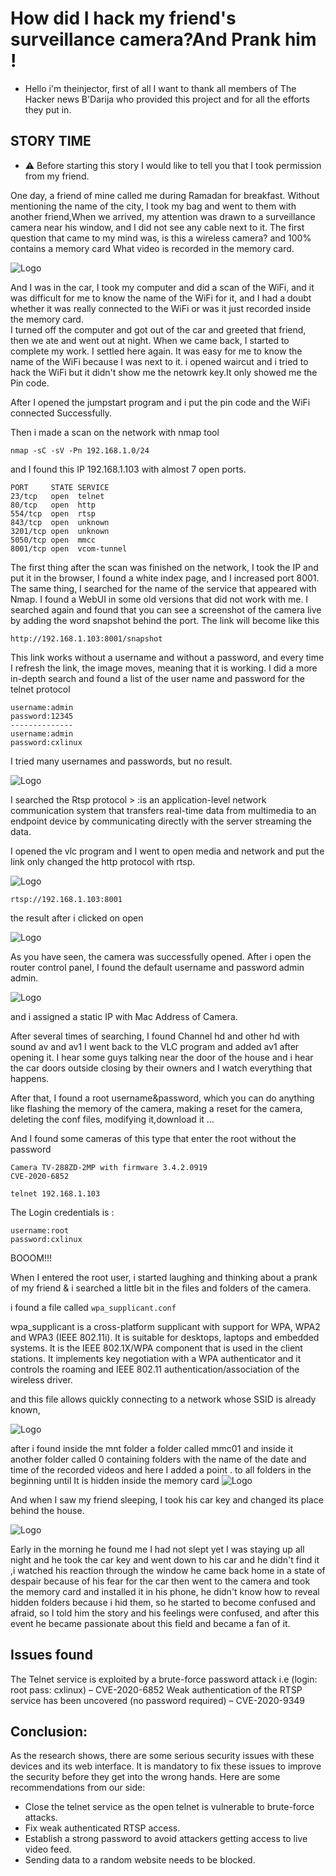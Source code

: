 # How did I hack my friend's surveillance camera?And Prank him !

- Hello i'm theinjector, first of all I want to thank all members of The Hacker news B'Darija who provided this project and for all the efforts they put in.
## STORY TIME
- ⚠️ Before starting this story I would like to tell you that I took permission from my friend.

One day, a friend of mine called me during Ramadan for breakfast. Without mentioning the name of the city, I took my bag and went to them with another friend,When we arrived, my attention was drawn to a surveillance camera near his window, and I did not see any cable next to it. The first question that came to my mind was, is this a wireless camera? and 100% contains a memory card What video is recorded in the memory card.

![Logo](https://i.imgur.com/ueDOHbE.jpg)


And I was in the car, I took my computer and did a scan of the WiFi, and it was difficult for me to know the name of the WiFi for it, and I had a doubt whether it was really connected to the WiFi or was it just recorded inside the memory card.  
I turned off the computer and got out of the car and greeted that friend, then we ate and went out at night. When we came back, I started to complete my work. I settled here again. It was easy for me to know the name of the WiFi because I was next to it.
i opened waircut and i tried to hack the WiFi but it didn't show me the netowrk key.It only showed me the Pin code.

After I opened the jumpstart program and i put the pin code and the WiFi connected Successfully.

Then i made a scan on the network with nmap tool
```
nmap -sC -sV -Pn 192.168.1.0/24
```
and I found this IP 192.168.1.103 with almost 7 open ports.


```
PORT     STATE SERVICE
23/tcp   open  telnet
80/tcp   open  http
554/tcp  open  rtsp
843/tcp  open  unknown
3201/tcp open  unknown
5050/tcp open  mmcc
8001/tcp open  vcom-tunnel
```
The first thing after the scan was finished on the network, I took the IP and put it in the browser, I found a white index page, and I increased port 8001. The same thing, I searched for the name of the service that appeared with Nmap. I found a WebUI in some old versions that did not work with me. I searched again and found that you can see a screenshot of the camera live by adding the word snapshot behind the port.
The link will become like this
```
http://192.168.1.103:8001/snapshot
````

This link works without a username and without a password, and every time I refresh the link, the image moves, meaning that it is working. I did a more in-depth search and found a list of the user name and password for the telnet protocol

```
username:admin
password:12345
--------------
username:admin
password:cxlinux
```
I tried many usernames and passwords, but no result.

![Logo](https://i.imgur.com/jaykVj7.png)

I searched the Rtsp protocol > :is an application-level network communication system that transfers real-time data from multimedia to an endpoint device by communicating directly with the server streaming the data.

I opened the vlc program and I went to open media and network and put the link only changed the http protocol with rtsp.

![Logo](https://i.imgur.com/to8Iv0A.png?1)

```
rtsp://192.168.1.103:8001
```
the result after i clicked on open

![Logo](https://i.imgur.com/bFdHOAx.png)

As you have seen, the camera was successfully opened. After i open the router control panel, I found the default username and password admin admin.

![Logo](https://i.imgur.com/OJc06OQ.png)

 and i assigned a static IP with Mac Address of Camera.

 After several times of searching, I found Channel hd and other hd with sound av and av1 I went back to the VLC program and added av1 after opening it. I hear some guys talking near the door of the house and i hear the car doors outside closing by their owners and I watch everything that happens.

After that, I found a root username&password, which you can do anything like flashing the memory of the camera, making a reset for the camera, deleting the conf files, modifying it,download it ...

And I found some cameras of this type that enter the root without the password
```
Camera TV-288ZD-2MP with firmware 3.4.2.0919
CVE-2020-6852
```
```
telnet 192.168.1.103
```
The Login credentials is :

```
username:root
password:cxlinux
```


BOOOM!!!

When I entered the root user, i started laughing and thinking about a prank of my friend & i searched a little bit in the files and folders of the camera.

i found a file called
```wpa_supplicant.conf```

wpa_supplicant is a cross-platform supplicant with support for WPA, WPA2 and WPA3 (IEEE 802.11i). It is suitable for desktops, laptops and embedded systems. It is the IEEE 802.1X/WPA component that is used in the client stations. It implements key negotiation with a WPA authenticator and it controls the roaming and IEEE 802.11 authentication/association of the wireless driver.

and this file allows quickly connecting to a network whose SSID is already known,

![Logo](https://i.imgur.com/eG4wgN6.png)

 after i found inside the mnt folder a folder called mmc01 and inside it another folder called 0 containing folders with the name of the date and time of the recorded videos and here I added a point . to all folders in the beginning until  It is hidden inside the memory card
![Logo](https://i.imgur.com/wibBuFe.png)

And when I saw my friend sleeping, I took his car key and changed its place behind the house.  



![Logo](https://i.imgur.com/LOVM5C7.png)


Early in the morning he found me I had not slept yet I was staying up all night and he took the car key and went down to his car and he didn't find it ,i watched his reaction through the window  he came back home in a state of despair because of his fear for the car then went to the camera and took the memory card and installed it in his phone, he didn't know how to reveal hidden folders because i hid them, so he started to become confused and afraid, so I told him the story and his feelings were confused, and after this event he became passionate about this field and became a fan of it.




## Issues found
The Telnet service is exploited by a brute-force password attack i.e (login: root pass: cxlinux) – CVE-2020-6852
Weak authentication of the RTSP service has been uncovered (no password required) – CVE-2020-9349

## Conclusion:
As the research shows, there are some serious security issues with these devices and its web interface. It is mandatory to fix these issues to improve the security before they get into the wrong hands. Here are some recommendations from our side:

- Close the telnet service as the open telnet is vulnerable to brute-force attacks.
- Fix weak authenticated RTSP access.
- Establish a strong password to avoid attackers getting access to live video feed.
- Sending data to a random website needs to be blocked.

